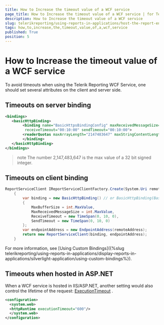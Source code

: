 ```yaml
---
title: How to Increase the timeout value of a WCF service
page_title: How to Increase the timeout value of a WCF service | for Telerik Reporting Documentation
description: How to Increase the timeout value of a WCF service
slug: telerikreporting/using-reports-in-applications/host-the-report-engine-remotely/telerik-reporting-wcf-service/how-to-increase-the-timeout-value-of-a-wcf-service
tags: how,to,increase,the,timeout,value,of,a,wcf,service
published: True
position: 5
---
```


# How to Increase the timeout value of a WCF service



To avoid timeouts when using the Telerik Reporting WCF Service, one should set several attributes         on the client and server side.        

## Timeouts on server binding

    
````xml
<bindings>
   <basicHttpBinding>
        <binding name="BasicHttpsBindingConfig" maxReceivedMessageSize="2147483647" maxBufferSize="2147483647"
         receiveTimeout="00:10:00" sendTimeout="00:10:00">
        <readerQuotas maxArrayLength="2147483647" maxStringContentLength="2147483647"/>
        </binding>
   </basicHttpBinding>
</bindings>
````

>note The number 2,147,483,647 is the max value of a 32 bit signed integer.

## Timeouts on client binding

    
````c#
ReportServiceClient IReportServiceClientFactory.Create(System.Uri remoteAddress)
    {
        var binding = new BasicHttpBinding() // or BasicHttpBinding(BasicHttpSecurityMode.Transport) overload if SSL is used
        {
            MaxBufferSize = int.MaxValue,
            MaxReceivedMessageSize = int.MaxValue,
            ReceiveTimeout = new TimeSpan(0, 10, 0),
            SendTimeout = new TimeSpan(0, 10, 0)
        };
        var endpointAddress = new EndpointAddress(remoteAddress);
        return new ReportServiceClient(binding, endpointAddress);
    }
````

For more information, see [Using Custom Bindings]({%slug telerikreporting/using-reports-in-applications/display-reports-in-applications/silverlight-application/using-custom-bindings%}).

## Timeouts when hosted in ASP.NET

When a WCF service is hosted in IIS/ASP.NET, another setting would also control the lifetime of the request:               [ExecutionTimeout](/reporting/api/System.Web.Configuration.HttpRuntimeSection#System_Web_Configuration_HttpRuntimeSection_ExecutionTimeout) .             

    
````XML
<configuration>
  <system.web>
  <httpRuntime executionTimeout="600"/>
  </system.web>
</configuration>
````


